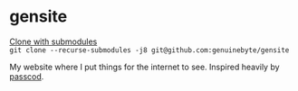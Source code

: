 # gensite
[Clone with submodules](https://stackoverflow.com/a/4438292)  
```git clone --recurse-submodules -j8 git@github.com:genuinebyte/gensite```

My website where I put things for the internet to see.
Inspired heavily by [passcod](https://passcod.name/).
